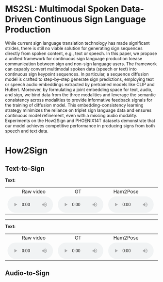 # MS2SL: Multimodal Spoken Data-Driven Continuous Sign Language Production
While current sign language translation technology has made significant strides, there is still no viable solution for generating sign sequences directly from spoken content, e.g., text or speech. 
In this paper, we propose a unified framework for continuous sign language production toease communication between sign and non-sign language users. The framework can capably convert multimodal 
spoken data (speech or text) into continuous sign keypoint sequences. In particular, a sequence diffusion model is crafted to step-by-step generate sign predictions, employing text or speech audio 
embeddings extracted by pretrained models like CLIP and HuBert. Moreover, by formulating a joint embedding space for text, audio, and sign, we bind data from the three modalities and leverage the 
semantic consistency across modalities to provide informative feedback signals for the training of diffusion model. This embedding-consistency learning strategy minimizes the reliance on triplet 
sign language data and ensures continuous model refinement, even with a missing audio modality. Experiments on the How2Sign and PHOENIX14T datasets demonstrate that our model achieves competitive 
performance in producing signs from both speech and text data.

# How2Sign
## Text-to-Sign
**Text:**

<table style="width: 100%; margin-left: auto; margin-right: auto;">
    <tr>
    	<td> &nbsp;&nbsp;&nbsp;&nbsp;&nbsp;&nbsp;&nbsp;&nbsp;&nbsp;&nbsp; Raw video </td>
    	<td> &nbsp;&nbsp;&nbsp;&nbsp;&nbsp;&nbsp;&nbsp;&nbsp;&nbsp;&nbsp;&nbsp;&nbsp; GT </td>
	<td> &nbsp;&nbsp;&nbsp; Ham2Pose </td>
	<td> &nbsp;&nbsp;&nbsp;&nbsp;&nbsp;&nbsp;&nbsp;&nbsp;&nbsp;&nbsp;&nbsp; T2M-GPT </td>
	<td> &nbsp;&nbsp;&nbsp;&nbsp;&nbsp;&nbsp;&nbsp;&nbsp;&nbsp;&nbsp; Ours </td>
    </tr>
    <tr>
    	<td><audio src="./samples/ss_reverb/source_1221-135766-0003_0.0018.wav" controls style="width: 150px;"></audio> </td>
    	<td><audio src="./samples/ss_reverb/gt_1221-135766-0003_0.0018.wav" controls style="width: 150px;"></audio> </td>
    	<td><audio src="./samples/ss_reverb/image2reverb/metric_source_1221-135766-0003_0.0018.wav" controls style="width: 150px;"></audio> </td>
	<td><audio src="./samples/ss_reverb/avatir/vida_source_1221-135766-0003_0.0018.wav" controls style="width: 150px;"></audio> </td>
	<td><audio src="./samples/ss_reverb/1221-135766-0003_0.0018.wav" controls style="width: 150px;"></audio> </td>
    </tr>
</table>

-------------------------------------------------------------------------------------------------------------------------------------------------------------------------------------------------------------

**Text:**

<table style="width: 100%; margin-left: auto; margin-right: auto;">
    <tr>
    	<td> &nbsp;&nbsp;&nbsp;&nbsp;&nbsp;&nbsp;&nbsp;&nbsp;&nbsp;&nbsp; Raw video </td>
    	<td> &nbsp;&nbsp;&nbsp;&nbsp;&nbsp;&nbsp;&nbsp;&nbsp;&nbsp;&nbsp;&nbsp;&nbsp; GT </td>
	<td> &nbsp;&nbsp;&nbsp; Ham2Pose </td>
	<td> &nbsp;&nbsp;&nbsp;&nbsp;&nbsp;&nbsp;&nbsp;&nbsp;&nbsp;&nbsp;&nbsp; T2M-GPT </td>
	<td> &nbsp;&nbsp;&nbsp;&nbsp;&nbsp;&nbsp;&nbsp;&nbsp;&nbsp;&nbsp; Ours </td>
    </tr>
    <tr>
    	<td><audio src="./samples/ss_reverb/source_1221-135766-0003_0.0018.wav" controls style="width: 150px;"></audio> </td>
    	<td><audio src="./samples/ss_reverb/gt_1221-135766-0003_0.0018.wav" controls style="width: 150px;"></audio> </td>
    	<td><audio src="./samples/ss_reverb/image2reverb/metric_source_1221-135766-0003_0.0018.wav" controls style="width: 150px;"></audio> </td>
	<td><audio src="./samples/ss_reverb/avatir/vida_source_1221-135766-0003_0.0018.wav" controls style="width: 150px;"></audio> </td>
	<td><audio src="./samples/ss_reverb/1221-135766-0003_0.0018.wav" controls style="width: 150px;"></audio> </td>
    </tr>
</table>


## Audio-to-Sign
